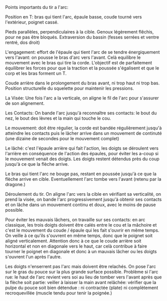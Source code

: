 Points importants du tir a l'arc:

Position en T: bras qui tient l'arc, épaule basse, coude tourné vers l'extérieur, poignet cassé.

Pieds parallèles, perpendiculaires à la cible. Genoux légèrement flêchis, pour ne pas être bloqués. Extraversion du bassin (fesses serrées et ventre rentré, dos droit)

L'engagement: effort de l'épaule qui tient l'arc de se tendre énergiquement vers l'avant: on pousse le bras d'arc vers l'avant. 
Celà equilibre le mouvement avec le bras qui tire la corde. L'objectif est de parfaitement équilibrer les forces pour que la traction et la poussée s'égalisent et que le corp et les bras forment un T.

Coude arrière dans le prolongement du bras avant, ni trop haut ni trop bas. Position structurelle du squelette pour maintenir les pressions.

La Visée: Une fois l'arc a la verticale, on aligne le fil de l'arc pour s'assurer de son alignement.

Les Contacts: On bande l'arc jusqu'à reconnaître ses contacts: le bout du nez, le bout des lèvres et la main qui touche le cou. 

Le mouvement: doit être régulier, la corde est bandée régulièrement jusqu'à atteindre les contacts puis le lâcher arrive dans un mouvement de continuté (une dizaine de secondes pour le mouvement complet)

Le lâché: c'est l'épaule arrière qui fait l'action, les doigts se déroulent vers l'arrière en conséquence de l'action des épaules, pour éviter les a-coup si le mouvement venait des doigts. Les doigts restent détendus près du coup jusqu'à ce que la flèche arrive.

Le bras qui tient l'arc ne bouge pas, restant en poussée jusqu'à ce que la flèche arrive en cible. Eventuellement l'arc tombe vers l'avant (retenu par la dragone.)

Déroulement du tir. On aligne l'arc vers la cible en vérifiant sa verticalité, on prend la visée, on bande l'arc progressivement jusqu'à obtenir ses contacts et on lâche dans un mouvement continu et doux, avec le moins de pause possible.

Pour éviter les mauvais lâchers, on travaille sur ses contacts: en arc classique, les trois doigts doivent être calés entre le cou et la mâchoire et c'est le mouvement du coude / épaule qui les fait s'ouvrir en même temps. On veille à ce qu'ils s'ouvrent en même temps, donc que le poignet soit aligné verticalement. Attention donc à ce que le coude arrière soit horizontal et non en diagonale vers le haut, car celà contribue à faire tourner le poignet en diagonale et donc à un mauvais lâcher ou les doigts s'ouvrent l'un après l'autre.

Les doigts n'enserrent pas l'arc mais doivent être relachés. On pose l'arc sur le gras du pouce sur la plus grande surface possible.
Problème si l'arc rue: le haut de l'arc revient vers soi au lieu de tomber vers l'avant après que la flèche soit partie:
veiller à laisser la main avant relâchée: vérifier que la pulpe du pouce soit bien détendue : ni contractée (plate) ni complètement recroquevillée (muscle tendu pour tenir la poignée.)



